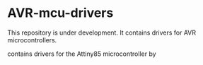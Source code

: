 # AVR-mcu-drivers
This repository is under development. It contains drivers for AVR microcontrollers. 

contains drivers for 
the Attiny85 microcontroller by 
